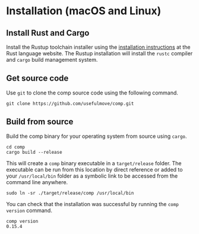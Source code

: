 # Installation (macOS and Linux)

## Install Rust and Cargo
Install the Rustup toolchain installer using the [installation instructions][1] at the Rust language website. The Rustup installation will install the `rustc` compiler and `cargo` build management system.


## Get source code
Use `git` to clone the comp source code using the following command.
```
git clone https://github.com/usefulmove/comp.git
```

## Build from source
Build the comp binary for your operating system from source using `cargo`.
```
cd comp
cargo build --release
```

This will create a `comp` binary executable in a `target/release` folder. The executable can be run from this location by direct reference or added to your `/usr/local/bin` folder as a symbolic link to be accessed from the command line anywhere.
```
sudo ln -sr ./target/release/comp /usr/local/bin
```

You can check that the installation was successful by running the `comp version` command.
```
comp version
0.15.4
```


[1]: https://rust-lang.org/tools/install
